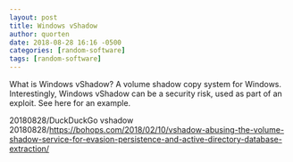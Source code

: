 ```yaml
---
layout: post
title: Windows vShadow
author: quorten
date: 2018-08-28 16:16 -0500
categories: [random-software]
tags: [random-software]
---
```


What is Windows vShadow?  A volume shadow copy system for Windows.
Interestingly, Windows vShadow can be a security risk, used as part of
an exploit.  See here for an example.

20180828/DuckDuckGo vshadow  
20180828/https://bohops.com/2018/02/10/vshadow-abusing-the-volume-shadow-service-for-evasion-persistence-and-active-directory-database-extraction/
